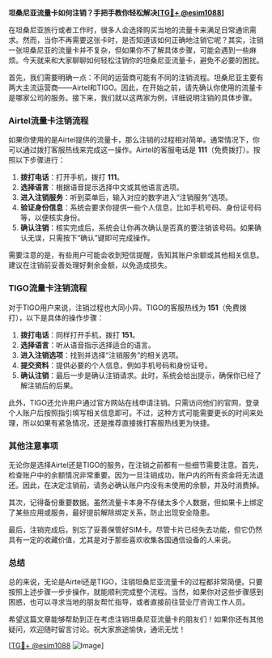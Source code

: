 **坦桑尼亚流量卡如何注销？手把手教你轻松解决[[TG💪+ @esim1088](https://t.me/s/esim1088)]**

在坦桑尼亚旅行或者工作时，很多人会选择购买当地的流量卡来满足日常通讯需求。然而，当你不再需要这张卡时，是否知道该如何正确地注销它呢？其实，注销一张坦桑尼亚的流量卡并不复杂，但如果你不了解具体步骤，可能会遇到一些麻烦。今天就来和大家聊聊如何轻松注销你的坦桑尼亚流量卡，避免不必要的困扰。

首先，我们需要明确一点：不同的运营商可能有不同的注销流程。坦桑尼亚主要有两大主流运营商——Airtel和TIGO。因此，在开始之前，请先确认你使用的流量卡是哪家公司的服务。接下来，我们就以这两家为例，详细说明注销的具体步骤。

### Airtel流量卡注销流程

如果你使用的是Airtel提供的流量卡，那么注销的过程相对简单。通常情况下，你可以通过拨打客服热线来完成这一操作。Airtel的客服电话是 **111**（免费拨打）。按照以下步骤进行：

1. **拨打电话**：打开手机，拨打 **111**。
2. **选择语言**：根据语音提示选择中文或其他语言选项。
3. **进入注销服务**：听到菜单后，输入对应的数字进入“注销服务”选项。
4. **验证身份信息**：系统会要求你提供一些个人信息，比如手机号码、身份证号码等，以便核实身份。
5. **确认注销**：核实完成后，系统会让你再次确认是否真的要注销该号码。如果确认无误，只需按下“确认”键即可完成操作。

需要注意的是，有些用户可能会收到短信提醒，告知其账户余额或其他相关信息。建议在注销前妥善处理好剩余金额，以免造成损失。

### TIGO流量卡注销流程

对于TIGO用户来说，注销过程也大同小异。TIGO的客服热线为 **151**（免费拨打），以下是具体的操作步骤：

1. **拨打电话**：同样打开手机，拨打 **151**。
2. **选择语言**：听从语音指示选择适合的语言。
3. **进入注销选项**：找到并选择“注销服务”的相关选项。
4. **提交资料**：提供必要的个人信息，例如手机号码和身份证号。
5. **确认注销**：最后一步是确认注销请求。此时，系统会给出提示，确保你已经了解注销后的后果。

此外，TIGO还允许用户通过官方网站在线申请注销。只需访问他们的官网，登录个人账户后按照指引填写相关信息即可。不过，这种方式可能需要更长的时间来处理，所以如果有紧急情况，还是推荐直接拨打客服热线更为快捷。

### 其他注意事项

无论你是选择Airtel还是TIGO的服务，在注销之前都有一些细节需要注意。首先，检查账户中的余额情况非常重要。因为一旦注销成功，账户内的所有资金将无法退还。因此，在决定注销前，请务必确认账户内没有未使用的余额，并及时消费掉。

其次，记得备份重要数据。虽然流量卡本身不存储太多个人数据，但如果卡上绑定了某些应用或服务，最好提前解除绑定关系，防止出现安全隐患。

最后，注销完成后，别忘了妥善保管好SIM卡。尽管卡片已经失去功能，但它仍然具有一定的收藏价值，尤其是对于那些喜欢收集各国通信设备的人来说。

### 总结

总的来说，无论是Airtel还是TIGO，注销坦桑尼亚流量卡的过程都非常简便。只要按照上述步骤一步步操作，就能顺利完成整个流程。当然，如果你对这些步骤感到困惑，也可以寻求当地的朋友帮忙指导，或者直接前往营业厅咨询工作人员。

希望这篇文章能够帮助到正在考虑注销坦桑尼亚流量卡的朋友们！如果你还有其他疑问，欢迎随时留言讨论。祝大家旅途愉快，通讯无忧！

[[TG💪+ @esim1088](https://t.me/s/esim1088) ![Image](https://i.postimg.cc/4NQfJmqS/Snipaste-2025-05-13-00-14-12.png)]